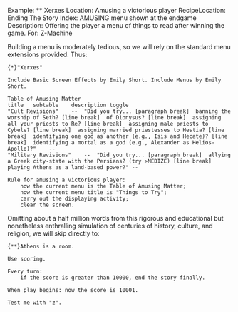 Example: ** Xerxes
Location: Amusing a victorious player
RecipeLocation: Ending The Story
Index: AMUSING menu shown at the endgame
Description: Offering the player a menu of things to read after winning the game.
For: Z-Machine

  
Building a menu is moderately tedious, so we will rely on the standard menu extensions provided. Thus:

  

``` inform7
{*}"Xerxes"

Include Basic Screen Effects by Emily Short. Include Menus by Emily Short.

Table of Amusing Matter
title	subtable	description	toggle
"Cult Revisions"	--	"Did you try... [paragraph break]  banning the worship of Seth? [line break]  of Dionysus? [line break]  assigning all your priests to Re? [line break]  assigning male priests to Cybele? [line break]  assigning married priestesses to Hestia? [line break]  identifying one god as another (e.g., Isis and Hecate)? [line break]  identifying a mortal as a god (e.g., Alexander as Helios-Apollo)?"	--
"Military Revisions"	--	"Did you try... [paragraph break]  allying a Greek city-state with the Persians? (try >MEDIZE) [line break]  playing Athens as a land-based power?"	--

Rule for amusing a victorious player:
	now the current menu is the Table of Amusing Matter;
	now the current menu title is "Things to Try";
	carry out the displaying activity;
	clear the screen.
```

  
Omitting about a half million words from this rigorous and educational but nonetheless enthralling simulation of centuries of history, culture, and religion, we will skip directly to:

  

``` inform7
{**}Athens is a room.

Use scoring.

Every turn:
	if the score is greater than 10000, end the story finally.

When play begins: now the score is 10001.

Test me with "z".
```

